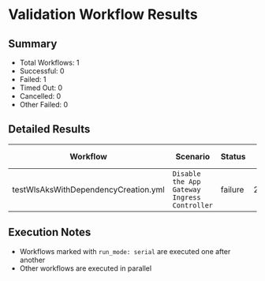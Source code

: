 # Validation Workflow Results

## Summary
- Total Workflows: 1
- Successful: 0
- Failed: 1
- Timed Out: 0
- Cancelled: 0
- Other Failed: 0

## Detailed Results

| Workflow | Scenario | Status | Duration | Run URL |
|----------|----------|---------|-----------|----------|
| testWlsAksWithDependencyCreation.yml | `Disable the App Gateway Ingress Controller` | failure | 2h:11m:57s | [View Run](https://github.com/azure-javaee/weblogic-azure/actions/runs/16642534486) |


## Execution Notes
- Workflows marked with `run_mode: serial` are executed one after another
- Other workflows are executed in parallel
